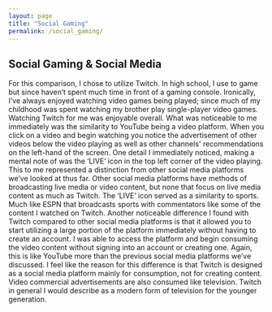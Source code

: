 ```yaml
---
layout: page
title: "Social Gaming"
permalink: /social_gaming/
---
```


## Social Gaming & Social Media

For this comparison, I chose to utilize Twitch. In high school, I use to game but since haven’t spent much time in front of a gaming console. Ironically, I’ve always enjoyed watching video games being played; since much of my childhood was spent watching my brother play single-player video games. Watching Twitch for me was enjoyable overall.
What was noticeable to me immediately was the similarity to YouTube being a video platform. When you click on a video and begin watching you notice the advertisement of other videos below the video playing as well as other channels' recommendations on the left-hand of the screen. One detail I immediately noticed, making a mental note of was the ‘LIVE’ icon in the top left corner of the video playing. This to me represented a distinction from other social media platforms we’ve looked at thus far. Other social media platforms have methods of broadcasting live media or video content, but none that focus on live media content as much as Twitch. The ‘LIVE’ icon served as a similarity to sports. Much like ESPN that broadcasts sports with commentators like some of the content I watched on Twitch.
Another noticeable difference I found with Twitch compared to other social media platforms is that it allowed you to start utilizing a large portion of the platform immediately without having to create an account. I was able to access the platform and begin consuming the video content without signing into an account or creating one. Again, this is like YouTube more than the previous social media platforms we’ve discussed. I feel like the reason for this difference is that Twitch is designed as a social media platform mainly for consumption, not for creating content. Video commercial advertisements are also consumed like television. Twitch in general I would describe as a modern form of television for the younger generation.
